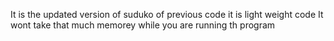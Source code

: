 It is the updated version of suduko of previous code
it is light weight code
It wont take that much memorey while you are running th program

